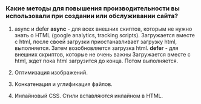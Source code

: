 ### Какие методы для повышения производительности вы использовали при создании или обслуживании сайта?

1. async и defer
**async** - для всех внешних скиптов, которым не нужно знать о HTML (google analytics, tracking scripts).
Загружается вместе с html, после своей загрузки приостанавливает загрузку html, выполняется. Затем возобновляется загрузка html.
**defer** - для внешних скриптов, которые не очень важны
Загружается вместе с html, ждет пока html загрузится до конца. Потом выполняется.

2. Оптимизация изображений.
3. Конкатенация и углификация файлов.
4. Инлайновый CSS. Стили вставляются инлайном в HTML. 
